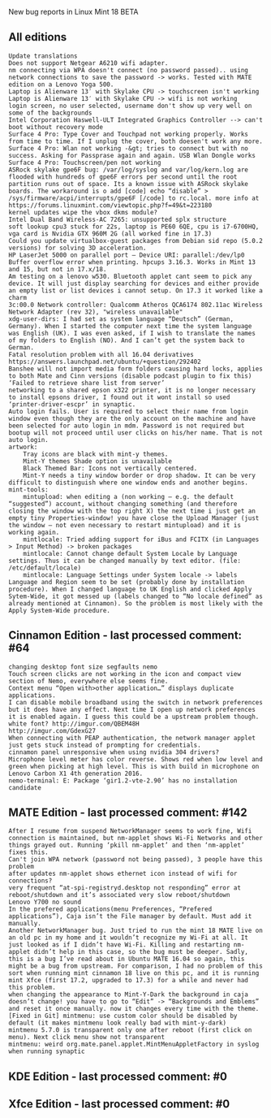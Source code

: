 New bug reports in Linux Mint 18 BETA

All editions
------------

	Update translations
	Does not support Netgear A6210 wifi adapter.
	nm connecting via WPA doesn't connect (no password passed).. using network connections to save the password -> works. Tested with MATE edition on a Lenovo Yoga 500.
	Laptop is Alienware 13′ with Skylake CPU -> touchscreen isn't working
	Laptop is Alienware 13′ with Skylake CPU -> wifi is not working
	login screen, no user selected, username don't show up very well on some of the backgrounds
	Intel Corporation Haswell-ULT Integrated Graphics Controller --> can't boot without recovery mode
	Surface 4 Pro: Type Cover and Touchpad not working properly. Works from time to time. If I unplug the cover, both doesen't work any more.
	Surface 4 Pro: Wlan not working -&gt; tries to connect but with no success. Asking for Passprase again and again. USB Wlan Dongle works
	Surface 4 Pro: Touchscreen/pen not working
	ASRock skylake gpe6F bug: /var/log/syslog and var/log/kern.log are flooded with hundreds of gpe6F errors per second until the root partition runs out of space. Its a known issue with ASRock skylake boards. The workaround is o add [code] echo “disable” > /sys/firmware/acpi/interrupts/gpe6F [/code] to rc.local. more info at https://forums.linuxmint.com/viewtopic.php?f=49&t=223180
	kernel updates wipe the vbox dkms module?
	Intel Dual Band Wireless-AC 7265: unsupported splx structure
	soft lookup cpu3 stuck for 22s, laptop is PE60 6QE, cpu is i7-6700HQ, vga card is Nvidia GTX 960M 2G (all worked fine in 17.3)
	Could you update virtualbox-guest packages from Debian sid repo (5.0.2 versions) for solving 3D acceleration.
	HP LaserJet 5000 on parallel port – Device URI: parallel:/dev/lp0 Buffer overflow error when printing. hpcups 3.16.3. Works in Mint 13 and 15, but not in 17.x/18.
	Am testing on a lenovo w530. Bluetooth applet cant seem to pick any device. It will just display searching for devices and either provide an empty list or list devices i cannot setup. On 17.3 it worked like a charm
	3c:00.0 Network controller: Qualcomm Atheros QCA6174 802.11ac Wireless Network Adapter (rev 32), "wireless unavailable"
	xdg-user-dirs: I had set as system language “Deutsch” (German, Germany). When I started the computer next time the system language was English (UK). I was even asked, if I wish to translate the names of my folders to English (NO). And I can’t get the system back to German.
	Fatal resolution problem with all 16.04 derivatives https://answers.launchpad.net/ubuntu/+question/292402
	Banshee will not import media form folders causing hard locks, applies to both Mate and Cinn versions (disable podcast plugin to fix this)
	‘Failed to retrieve share list from server’
	networking to a shared epson x322 printer, it is no longer necessary to install epsons driver, I found out it wont install so used ‘printer-driver-escpr’ in synaptic.
	Auto login fails. User is required to select their name from login window even though they are the only account on the machine and have been selected for auto login in mdm. Password is not required but bootup will not proceed until user clicks on his/her name. That is not auto login.
	artwork:
		Tray icons are black with mint-y themes.
		Mint-Y themes Shade option is unavailable
		Black Themed Bar: Icons not vertically centered.
		Mint-Y needs a tiny window border or drop shadow. It can be very difficult to distinguish where one window ends and another begins.
	mint-tools:
		mintupload: when editing a (non working – e.g. the default “suggested”) account, without changing something (and therefore closing the window with the top right X) the next time i just get an empty tiny Properties-window! you have close the Upload Manager (just the window – not even necessary to restart mintupload) and it is working again.
		mintlocale: Tried adding support for iBus and FCITX (in Languages > Input Method) -> broken packages
		mintlocale: Cannot change default System Locale by Language settings. Thus it can be changed manually by text editor. (file: /etc/default/locale)
		mintlocale: Language Settings under System locale -> labels Language and Region seem to be set (probably done by installation procedure). When I changed language to UK English and clicked Apply Sytem-Wide, it got messed up (labels changed to “No locale defined” as already mentioned at Cinnamon). So the problem is most likely with the Apply System-Wide procedure.

Cinnamon Edition - last processed comment: #64
----------------------------------------------
	changing desktop font size segfaults nemo
	Touch screen clicks are not working in the icon and compact view section of Nemo, everywhere else seems fine.
	Context menu “Open with>other application…” displays duplicate applications.
	I can disable mobile broadband using the switch in network preferences but it does have any effect. Next time I open up network preferences it is enabled again. I guess this could be a upstream problem though.
	white font? http://imgur.com/QBEM48H
	http://imgur.com/GdexG27
	When connecting with PEAP authentication, the network manager applet just gets stuck instead of prompting for credentials.
	cinnamon panel unresponsive when using nvidia 304 drivers?
	Microphone level meter has color reverse. Shows red when low level and green when picking at high level. This is with build in microphone on Lenovo Carbon X1 4th generation 2016.
	nemo-terminal: E: Package ‘gir1.2-vte-2.90’ has no installation candidate

MATE Edition - last processed comment: #142
-------------------------------------------
	After I resume from suspend NetworkManager seems to work fine, Wifi connection is maintained, but nm-applet shows Wi-Fi Networks and other things grayed out. Running ‘pkill nm-applet’ and then ‘nm-applet’ fixes this.
	Can't join WPA network (password not being passed), 3 people have this problem
	after updates nm-applet shows ethernet icon instead of wifi for connections?
	very frequent “at-spi-registryd.desktop not responding” error at reboot/shutdown and it’s associated very slow reboot/shutdown
	Lenovo Y700 no sound
	In the prefered applications(menu Preferences, “Prefered applications”), Caja isn’t the File manager by default. Must add it manually.
	Another NetworkManager bug. Just tried to run the mint 18 MATE live on an old pc in my home and it wouldn’t recognize my Wi-Fi at all. It just looked as if I didn’t have Wi-Fi. Killing and restarting nm-applet didn’t help in this case, so the bug must be deeper. Sadly, this is a bug I’ve read about in Ubuntu MATE 16.04 so again, this might be a bug from upstream. For comparison, I had no problem of this sort when running mint cinnamon 18 live on this pc, and it is running mint Xfce (first 17.2, upgraded to 17.3) for a while and never had this problem.
	when changing the appearance to Mint-Y-Dark the background in caja doesn’t change! you have to go to “Edit” -> “Backgrounds and Emblems” and reset it once manually. now it changes every time with the theme.
	[Fixed in Git] mintmenu: use custom color should be disabled by default (it makes mintmenu look really bad with mint-y-dark)
	mintmenu 5.7.0 is transparent only one after reboot (first click on menu). Next click menu show not transparent
	mintmenu: weird org.mate.panel.applet.MintMenuAppletFactory in syslog when running synaptic


KDE Edition - last processed comment: #0
-----------------------------------------

Xfce Edition - last processed comment: #0
------------------------------------------
